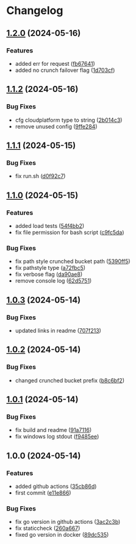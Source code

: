 # Changelog

## [1.2.0](https://github.com/project-n-oss/sidekick-router/compare/v1.1.2...v1.2.0) (2024-05-16)


### Features

* added err for request ([fb67641](https://github.com/project-n-oss/sidekick-router/commit/fb6764190c6c6b6100a8f8a10fc1fc2fbda2e65d))
* added no crunch failover flag ([1d703cf](https://github.com/project-n-oss/sidekick-router/commit/1d703cf5f3fe1c11c46ed6a63e8ad2f9887a81a5))

## [1.1.2](https://github.com/project-n-oss/sidekick-router/compare/v1.1.1...v1.1.2) (2024-05-16)


### Bug Fixes

* cfg cloudplatform type to string ([2b014c3](https://github.com/project-n-oss/sidekick-router/commit/2b014c3dc4dcb5c5d62397432b03b1a6762e635c))
* remove unused config ([9ffe284](https://github.com/project-n-oss/sidekick-router/commit/9ffe284af0cb276bdc211c27cad1e966d58748f9))

## [1.1.1](https://github.com/project-n-oss/sidekick-router/compare/v1.1.0...v1.1.1) (2024-05-15)


### Bug Fixes

* fix run.sh ([d0f92c7](https://github.com/project-n-oss/sidekick-router/commit/d0f92c7aa6da001229cdf01feb905a2c1ed90af9))

## [1.1.0](https://github.com/project-n-oss/sidekick-router/compare/v1.0.3...v1.1.0) (2024-05-15)


### Features

* added load tests ([54f4bb2](https://github.com/project-n-oss/sidekick-router/commit/54f4bb2717827dcac062f57a4771ca1b2180ff36))
* fix file permission for bash script ([c9fc5da](https://github.com/project-n-oss/sidekick-router/commit/c9fc5dadd52e429e32d09431b09b63eb7d4ffef5))


### Bug Fixes

* fix path style crunched bucket path ([5390ff5](https://github.com/project-n-oss/sidekick-router/commit/5390ff53decc2179214b54cb8a485dbad2e8b441))
* fix pathstyle type ([a72fbc5](https://github.com/project-n-oss/sidekick-router/commit/a72fbc5b79be3f9cfd625515a5193390f3f0fb16))
* fix verbose flag ([da90ae8](https://github.com/project-n-oss/sidekick-router/commit/da90ae8b520b849fc326a0fd9a42eaf955d4b7c2))
* remove console log ([62d5751](https://github.com/project-n-oss/sidekick-router/commit/62d5751554ff0dfa446a02280119836c43ab476f))

## [1.0.3](https://github.com/project-n-oss/sidekick-router/compare/v1.0.2...v1.0.3) (2024-05-14)


### Bug Fixes

* updated links in readme ([707f213](https://github.com/project-n-oss/sidekick-router/commit/707f21371831611d89b85ba49400f7b10aa0e565))

## [1.0.2](https://github.com/project-n-oss/sidekick-router/compare/v1.0.1...v1.0.2) (2024-05-14)


### Bug Fixes

* changed crunched bucket prefix ([b8c6bf2](https://github.com/project-n-oss/sidekick-router/commit/b8c6bf2aae07d23ee8a44f1f98ade21f4e989997))

## [1.0.1](https://github.com/project-n-oss/sidekick-router/compare/v1.0.0...v1.0.1) (2024-05-14)


### Bug Fixes

* fix build and readme ([91a7116](https://github.com/project-n-oss/sidekick-router/commit/91a7116e48c2098dcdd9f70a5afbaf950d48edc8))
* fix windows log stdout ([f9485ee](https://github.com/project-n-oss/sidekick-router/commit/f9485ee0354ab2b9fc6f485dd78ce5e0418ec48a))

## 1.0.0 (2024-05-14)


### Features

* added github actions ([35cb86d](https://github.com/project-n-oss/sidekick-router/commit/35cb86dc888a2aaa8d592b095c03d13a4c3ceb10))
* first commit ([e11e866](https://github.com/project-n-oss/sidekick-router/commit/e11e866d8cfbdabb629b75fbf0dca1a73c02be1d))


### Bug Fixes

* fix go version in github actions ([3ac2c3b](https://github.com/project-n-oss/sidekick-router/commit/3ac2c3b1e65a85c77ba7fea962bcce5025e65dd9))
* fix staticcheck ([260a667](https://github.com/project-n-oss/sidekick-router/commit/260a6679a6ebc57cf55c68405f06e6a5c712f88f))
* fixed go version in docker ([89dc535](https://github.com/project-n-oss/sidekick-router/commit/89dc53588204c8fab34b67996a80ce9c3dca0da7))

